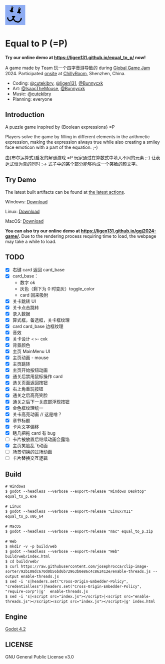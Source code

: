 ![:3](=P3.png "Magic Cat")

# Equal to P (=P)

**Try our online demo at <https://ligen131.github.io/equal_to_p/> now!**

A game made by Team 玩一个四字音游导致的 during [Global Game Jam](https://globalgamejam.org/) 2024. Participated [onsite](https://www.huodongxing.com/event/2732777803400?td=6303464850639) at [ChillyRoom](https://www.chillyroom.com/), Shenzhen, China.

- Coding: [@cutekibry](https://github.com/cutekibry), [@ligen131](https://github.com/ligen131), [@Bunnycxk](https://github.com/Bunnycxk)
- Art: [@IsaacTheMouse](https://github.com/IsaacTheMouse), [@Bunnycxk](https://github.com/Bunnycxk)
- Music: [@cutekibry](https://github.com/cutekibry)
- Planning: everyone

## Introduction

A puzzle game inspired by {Boolean expressions} =P 

Players solve the game by filling in different elements in the arithmetic expression, making the expression always true while also creating a smiley face emoticon with a part of the equation. ;-)

由{布尔运算式}启发的解谜游戏 =P 玩家通过在算数式中填入不同的元素 ;-) 让表达式恒为真的同时 :-> 式子中的某个部分能够构成一个笑脸的颜文字。

## Try Demo

The latest built artifacts can be found at [the latest actions](https://github.com/ligen131/ggj2024-game/actions).

Windows: [Download](https://github.com/ligen131/equal_to_p/actions/runs/7684305585/artifacts/1200398972)

Linux: [Download](https://github.com/ligen131/equal_to_p/actions/runs/7684305585/artifacts/1200398969)

MacOS: [Download](https://github.com/ligen131/equal_to_p/actions/runs/7684305585/artifacts/1200398970)

**You can also try our online demo at <https://ligen131.github.io/ggj2024-game/>.** Due to the rendering process requiring time to load, the webpage may take a while to load.

## TODO

- [x] 右键 card 返回 card_base
- [x] card_base：
  - 数字 ok
  - 灰色（剩下为 0 时变灰）toggle_color
  - card 回来吸附
- [x] 关卡跳转 UI
- [x] 关卡点击跳转
- [x] 录入数据
- [x] 算式框，备选框，关卡框纹理
- [x] card card_base 边框纹理
- [x] 音效
- [x] 关卡设计 `<` `>`- cxk
- [x] 背景颜色
- [x] 主页 MainMenu UI
- [x] 主页动画 - mouse
- [x] 主页跳转
- [x] 主页开始按钮动画
- [x] 通关后禁用鼠标操作 card
- [x] 选关页面返回按钮
- [x] 右上角重玩按钮
- [x] 通关之后高亮笑脸
- [x] 通关之后下一关底部浮现按钮
- [x] 金色框纹理统一
- [x] 关卡高亮动画 // 这是啥？
- [x] 章节标题
- [x] 卡片文字偏移
- [x] 瞎几把拖 card 有 bug
- [ ] 卡片被放置后继续动画会露馅
- [x] 主页笑脸乱飞动画
- [ ] 场景切换的过场动画
- [ ] 卡片替换交互逻辑

## Build

```shell
# Windows
$ godot --headless --verbose --export-release "Windows Desktop" equal_to_p.exe

# Linux
$ godot --headless --verbose --export-release "Linux/X11" equal_to_p.x86_64

# MacOS
$ godot --headless --verbose --export-release "mac" equal_to_p.zip

# Web
$ mkdir -v -p build/web
$ godot --headless --verbose --export-release "Web" build/web/index.html
$ cd build/web/
$ curl https://raw.githubusercontent.com/josephrocca/clip-image-sorter/92b108dc670d0b56bd6b72963b0e86c4c862412e/enable-threads.js --output enable-threads.js
$ sed -i 's|headers.set("Cross-Origin-Embedder-Policy", "credentialless")|headers.set("Cross-Origin-Embedder-Policy", "require-corp")|g'  enable-threads.js
$ sed -i 's|<script src="index.js"></script>|<script src="enable-threads.js"></script><script src="index.js"></script>|g' index.html
```

## Engine

[Godot 4.2](https://github.com/godotengine/godot)

## LICENSE

GNU General Public License v3.0
